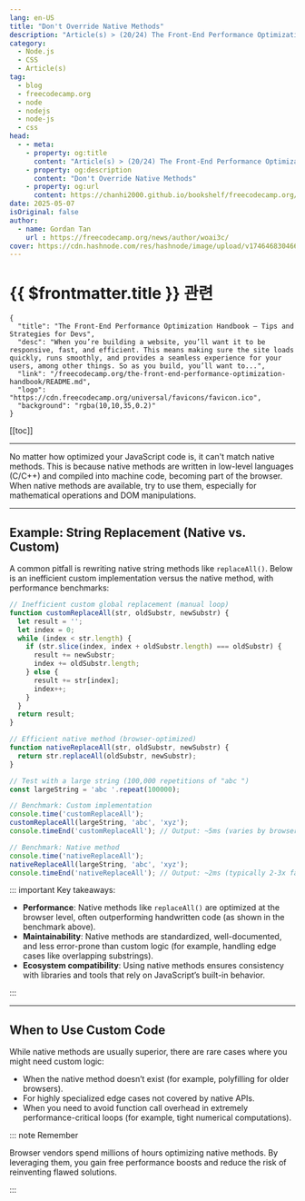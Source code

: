 ```yaml
---
lang: en-US
title: "Don't Override Native Methods"
description: "Article(s) > (20/24) The Front-End Performance Optimization Handbook – Tips and Strategies for Devs"
category:
  - Node.js
  - CSS
  - Article(s)
tag:
  - blog
  - freecodecamp.org
  - node
  - nodejs
  - node-js
  - css
head:
  - - meta:
    - property: og:title
      content: "Article(s) > (20/24) The Front-End Performance Optimization Handbook – Tips and Strategies for Devs"
    - property: og:description
      content: "Don't Override Native Methods"
    - property: og:url
      content: https://chanhi2000.github.io/bookshelf/freecodecamp.org/the-front-end-performance-optimization-handbook/dont-override-native-methods.html
date: 2025-05-07
isOriginal: false
author:
  - name: Gordan Tan
    url : https://freecodecamp.org/news/author/woai3c/
cover: https://cdn.hashnode.com/res/hashnode/image/upload/v1746468304666/ca24ac6b-1591-4abf-a544-739fbfaecf49.png
---
```


# {{ $frontmatter.title }} 관련

```component VPCard
{
  "title": "The Front-End Performance Optimization Handbook – Tips and Strategies for Devs",
  "desc": "When you’re building a website, you’ll want it to be responsive, fast, and efficient. This means making sure the site loads quickly, runs smoothly, and provides a seamless experience for your users, among other things. So as you build, you’ll want to...",
  "link": "/freecodecamp.org/the-front-end-performance-optimization-handbook/README.md",
  "logo": "https://cdn.freecodecamp.org/universal/favicons/favicon.ico",
  "background": "rgba(10,10,35,0.2)"
}
```

[[toc]]

---

<SiteInfo
  name="The Front-End Performance Optimization Handbook – Tips and Strategies for Devs"
  desc="When you’re building a website, you’ll want it to be responsive, fast, and efficient. This means making sure the site loads quickly, runs smoothly, and provides a seamless experience for your users, among other things. So as you build, you’ll want to..."
  url="https://freecodecamp.org/news/the-front-end-performance-optimization-handbook#heading-dont-override-native-methods"
  logo="https://cdn.freecodecamp.org/universal/favicons/favicon.ico"
  preview="https://cdn.hashnode.com/res/hashnode/image/upload/v1746468304666/ca24ac6b-1591-4abf-a544-739fbfaecf49.png"/>

No matter how optimized your JavaScript code is, it can't match native methods. This is because native methods are written in low-level languages (C/C++) and compiled into machine code, becoming part of the browser. When native methods are available, try to use them, especially for mathematical operations and DOM manipulations.

---

## Example: String Replacement (Native vs. Custom)

A common pitfall is rewriting native string methods like `replaceAll()`. Below is an inefficient custom implementation versus the native method, with performance benchmarks:

```js :collapsed-lines
// Inefficient custom global replacement (manual loop)  
function customReplaceAll(str, oldSubstr, newSubstr) {  
  let result = '';  
  let index = 0;  
  while (index < str.length) {  
    if (str.slice(index, index + oldSubstr.length) === oldSubstr) {  
      result += newSubstr;  
      index += oldSubstr.length;  
    } else {  
      result += str[index];  
      index++;  
    }  
  }  
  return result;  
}  

// Efficient native method (browser-optimized)  
function nativeReplaceAll(str, oldSubstr, newSubstr) {  
  return str.replaceAll(oldSubstr, newSubstr);  
}  

// Test with a large string (100,000 repetitions of "abc ")  
const largeString = 'abc '.repeat(100000);  

// Benchmark: Custom implementation  
console.time('customReplaceAll');  
customReplaceAll(largeString, 'abc', 'xyz');  
console.timeEnd('customReplaceAll'); // Output: ~5ms (varies by browser)  

// Benchmark: Native method  
console.time('nativeReplaceAll');  
nativeReplaceAll(largeString, 'abc', 'xyz');  
console.timeEnd('nativeReplaceAll'); // Output: ~2ms (typically 2-3x faster)
```

::: important Key takeaways:

- **Performance**: Native methods like `replaceAll()` are optimized at the browser level, often outperforming handwritten code (as shown in the benchmark above).
- **Maintainability**: Native methods are standardized, well-documented, and less error-prone than custom logic (for example, handling edge cases like overlapping substrings).
- **Ecosystem compatibility**: Using native methods ensures consistency with libraries and tools that rely on JavaScript’s built-in behavior.

:::

---

## When to Use Custom Code

While native methods are usually superior, there are rare cases where you might need custom logic:

- When the native method doesn’t exist (for example, polyfilling for older browsers).
- For highly specialized edge cases not covered by native APIs.
- When you need to avoid function call overhead in extremely performance-critical loops (for example, tight numerical computations).

::: note Remember

Browser vendors spend millions of hours optimizing native methods. By leveraging them, you gain free performance boosts and reduce the risk of reinventing flawed solutions.

:::

